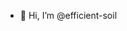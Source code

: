 - 👋 Hi, I’m @efficient-soil


<!---
- 👀 I’m interested in ...
- 🌱 I’m currently learning ...
- 💞️ I’m looking to collaborate on ...
- 📫 How to reach me ...

efficient-soil/efficient-soil is a ✨ special ✨ repository because its `README.md` (this file) appears on your GitHub profile.
You can click the Preview link to take a look at your changes.
--->
